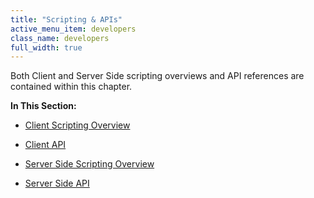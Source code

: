```yaml
---
title: "Scripting & APIs"
active_menu_item: developers
class_name: developers
full_width: true
---
```



Both Client and Server Side scripting overviews and API references are contained within this chapter.

**In This Section:**

 - [Client Scripting Overview](client-scripting-overview/)

 - [Client API](client-api/)

 - [Server Side Scripting Overview](server-side-scripting-overview/)

 - [Server Side API](server-side-api/)

